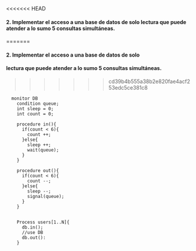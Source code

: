 <<<<<<< HEAD
#### 2. Implementar el acceso a una base de datos de solo lectura que puede atender a lo sumo 5 consultas simultáneas.
=======
#### 2. Implementar el acceso a una base de datos de solo
#### lectura que puede atender a lo sumo 5 consultas simultáneas.
>>>>>>> cd39b4b555a38b2e820fae4acf253edc5ce381c8

      monitor DB
        condition queue;
        int sleep = 0;
        int count = 0;

        procedure in(){
          if(count < 6){
            count ++;
          }else{
            sleep ++;
            wait(queue);
          }
        }

        procedure out(){
          if(count < 6){
            count --;
          }else{
            sleep --;
            signal(queue);
          }
        }


        Process users[1..N]{
          db.in();
          //use DB
          db.out():
        }
